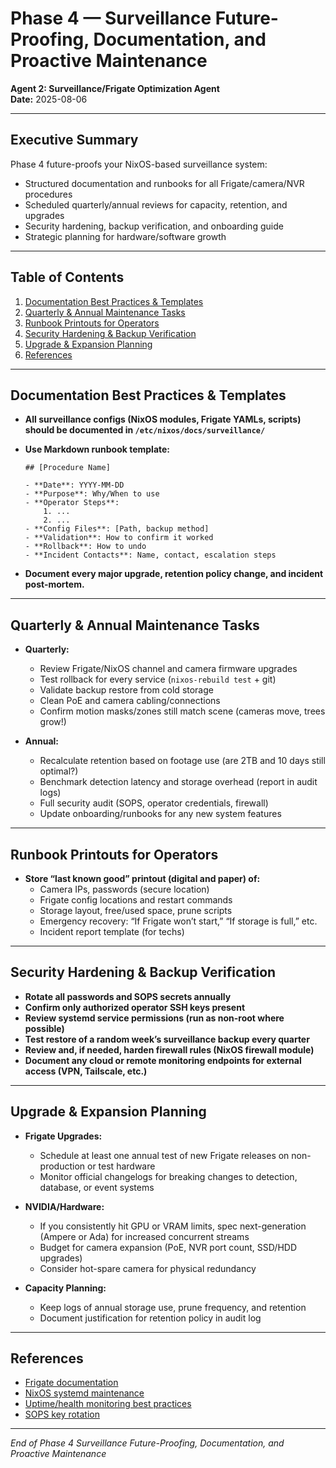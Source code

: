 # Phase 4 — Surveillance Future-Proofing, Documentation, and Proactive Maintenance

**Agent 2: Surveillance/Frigate Optimization Agent**  
**Date:** 2025-08-06

---

## Executive Summary

Phase 4 future-proofs your NixOS-based surveillance system:  
- Structured documentation and runbooks for all Frigate/camera/NVR procedures  
- Scheduled quarterly/annual reviews for capacity, retention, and upgrades  
- Security hardening, backup verification, and onboarding guide  
- Strategic planning for hardware/software growth

---

## Table of Contents

1. [Documentation Best Practices & Templates](#documentation-best-practices--templates)
2. [Quarterly & Annual Maintenance Tasks](#quarterly--annual-maintenance-tasks)
3. [Runbook Printouts for Operators](#runbook-printouts-for-operators)
4. [Security Hardening & Backup Verification](#security-hardening--backup-verification)
5. [Upgrade & Expansion Planning](#upgrade--expansion-planning)
6. [References](#references)

---

## Documentation Best Practices & Templates

- **All surveillance configs (NixOS modules, Frigate YAMLs, scripts) should be documented in `/etc/nixos/docs/surveillance/`**
- **Use Markdown runbook template:**
    ```
    ## [Procedure Name]

    - **Date**: YYYY-MM-DD
    - **Purpose**: Why/When to use
    - **Operator Steps**:
        1. ...
        2. ...
    - **Config Files**: [Path, backup method]
    - **Validation**: How to confirm it worked
    - **Rollback**: How to undo
    - **Incident Contacts**: Name, contact, escalation steps
    ```

- **Document every major upgrade, retention policy change, and incident post-mortem.**

---

## Quarterly & Annual Maintenance Tasks

- **Quarterly:**
    - Review Frigate/NixOS channel and camera firmware upgrades
    - Test rollback for every service (`nixos-rebuild test` + git)
    - Validate backup restore from cold storage
    - Clean PoE and camera cabling/connections
    - Confirm motion masks/zones still match scene (cameras move, trees grow!)

- **Annual:**
    - Recalculate retention based on footage use (are 2TB and 10 days still optimal?)
    - Benchmark detection latency and storage overhead (report in audit logs)
    - Full security audit (SOPS, operator credentials, firewall)
    - Update onboarding/runbooks for any new system features

---

## Runbook Printouts for Operators

- **Store “last known good” printout (digital and paper) of:**
    - Camera IPs, passwords (secure location)
    - Frigate config locations and restart commands
    - Storage layout, free/used space, prune scripts
    - Emergency recovery: “If Frigate won’t start,” “If storage is full,” etc.
    - Incident report template (for techs)

---

## Security Hardening & Backup Verification

- **Rotate all passwords and SOPS secrets annually**
- **Confirm only authorized operator SSH keys present**
- **Review systemd service permissions (run as non-root where possible)**
- **Test restore of a random week’s surveillance backup every quarter**
- **Review and, if needed, harden firewall rules (NixOS firewall module)**
- **Document any cloud or remote monitoring endpoints for external access (VPN, Tailscale, etc.)**

---

## Upgrade & Expansion Planning

- **Frigate Upgrades:**
    - Schedule at least one annual test of new Frigate releases on non-production or test hardware
    - Monitor official changelogs for breaking changes to detection, database, or event systems

- **NVIDIA/Hardware:**
    - If you consistently hit GPU or VRAM limits, spec next-generation (Ampere or Ada) for increased concurrent streams
    - Budget for camera expansion (PoE, NVR port count, SSD/HDD upgrades)
    - Consider hot-spare camera for physical redundancy

- **Capacity Planning:**
    - Keep logs of annual storage use, prune frequency, and retention
    - Document justification for retention policy in audit log

---

## References

- [Frigate documentation](https://docs.frigate.video/)
- [NixOS systemd maintenance](https://nixos.org/manual/nixos/stable/#sec-systemd-units)
- [Uptime/health monitoring best practices](https://grafana.com/docs/grafana/latest/)
- [SOPS key rotation](https://github.com/mozilla/sops)

---

*End of Phase 4 Surveillance Future-Proofing, Documentation, and Proactive Maintenance*
